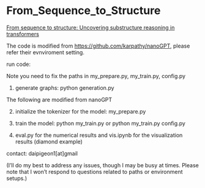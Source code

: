 # From_Sequence_to_Structure

[From sequence to structure: Uncovering substructure reasoning in transformers](https://arxiv.org/abs/2507.10435)

The code is modified from https://github.com/karpathy/nanoGPT, please refer their evnviroment setting.

run code:

Note you need to fix the paths in my_prepare.py, my_train.py, config.py

1. generate graphs: python generation.py

The following are modified from nanoGPT

2. initialize the tokenizer for the model: my_prepare.py

3. train the model: python my_train.py or python my_train.py config.py

4. eval.py for the numerical results and vis.ipynb for the visualization results (diamond example)

contact: daipigeon1[at]gmail

(I’ll do my best to address any issues, though I may be busy at times. Please note that I won’t respond to questions related to paths or environment setups.)

